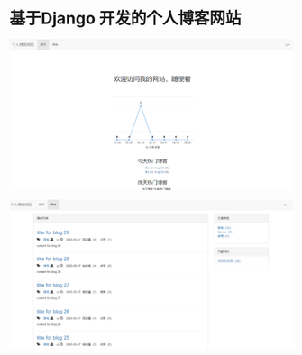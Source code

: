 # 基于Django 开发的个人博客网站

![image-20200604150355730](picForMarkDown/image-20200604150355730.png)



![image-20200604150411659](picForMarkDown/image-20200604150411659.png)